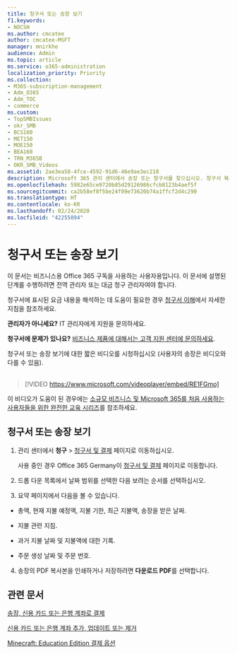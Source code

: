 ```yaml
---
title: 청구서 또는 송장 보기
f1.keywords:
- NOCSH
ms.author: cmcatee
author: cmcatee-MSFT
manager: mnirkhe
audience: Admin
ms.topic: article
ms.service: o365-administration
localization_priority: Priority
ms.collection:
- M365-subscription-management
- Adm_O365
- Adm_TOC
- commerce
ms.custom:
- TopSMBIssues
- okr_SMB
- BCS160
- MET150
- MOE150
- BEA160
- TRN_M365B
- OKR_SMB_Videos
ms.assetid: 2ae3ea58-4fce-4592-91d6-46e9ae3ec218
description: Microsoft 365 관리 센터에서 송장 또는 청구서를 찾으십시오. 청구서 복사본을 저장하고 인쇄할 수도 있습니다.
ms.openlocfilehash: 5982e65ce9720b85d29126986cfcb8123b4aef5f
ms.sourcegitcommit: ca2b58ef8f5be24f09e73620b74a1ffcf2d4c290
ms.translationtype: HT
ms.contentlocale: ko-KR
ms.lasthandoff: 02/24/2020
ms.locfileid: "42255894"
---
```

# <a name="view-your-bill-or-invoice"></a>청구서 또는 송장 보기

이 문서는 비즈니스용 Office 365 구독을 사용하는 사용자용입니다. 이 문서에 설명된 단계를 수행하려면 전역 관리자 또는 대금 청구 관리자여야 합니다.
  
청구서에 표시된 요금 내용을 해석하는 데 도움이 필요한 경우 [청구서 이해](understand-your-invoice2.md)에서 자세한 지침을 참조하세요.
  
 **관리자가 아니세요?** IT 관리자에게 지원을 문의하세요. 
  
 **청구서에 문제가 있나요?** [비즈니스 제품에 대해서는 고객 지원 센터에 문의하세요](../../admin/contact-support-for-business-products.md).

 청구서 또는 송장 보기에 대한 짧은 비디오를 시청하십시오 (사용자의 송장은 비디오와 다를 수 있음). <br><br>

> [!VIDEO https://www.microsoft.com/videoplayer/embed/RE1FGmo] 

이 비디오가 도움이 된 경우에는 [소규모 비즈니스 및 Microsoft 365를 처음 사용하는 사용자들을 위한 완전한 교육 시리즈](https://support.office.com/article/6ab4bbcd-79cf-4000-a0bd-d42ce4d12816)를 참조하세요.
  
## <a name="view-a-bill-or-invoice"></a>청구서 또는 송장 보기


1. 관리 센터에서 **청구** \> <a href="https://go.microsoft.com/fwlink/p/?linkid=848039" target="_blank">청구서 및 결제</a> 페이지로 이동하십시오.

    사용 중인 경우 Office 365 Germany이 <a href="https://go.microsoft.com/fwlink/p/?linkid=848040" target="_blank">청구서 및 결제</a> 페이지로 이동합니다.

2. 드롭 다운 목록에서 날짜 범위를 선택한 다음 보려는 순서를 선택하십시오.

3. 요약 페이지에서 다음을 볼 수 있습니다.

  - 총액, 현재 지불 예정액, 지불 기한, 최근 지불액, 송장을 받은 날짜.

  - 지불 관련 지침.

  - 과거 지불 날짜 및 지불액에 대한 기록.

  - 주문 생성 날짜 및 주문 번호.

4. 송장의 PDF 복사본을 인쇄하거나 저장하려면 **다운로드 PDF**를 선택합니다.

  
## <a name="related-articles"></a>관련 문서

[송장, 신용 카드 또는 은행 계좌로 결제](pay-for-your-subscription.md)
  
[신용 카드 또는 은행 계좌 추가, 업데이트 또는 제거](add-update-or-remove-credit-card-or-bank-account.md)

[Minecraft: Education Edition 결제 옵션](https://go.microsoft.com/fwlink/p/?linkid=838761)